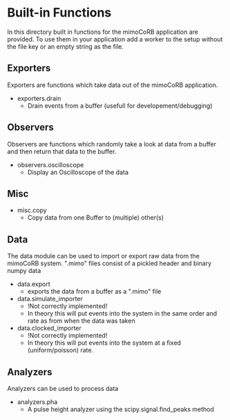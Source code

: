 # Built-in Functions
In this directory built in functions for the mimoCoRB application are provided.
To use them in your application add a worker to the setup without the file key or an empty string as the file.

## Exporters
Exporters are functions which take data out of the mimoCoRB application.

* exporters.drain
    * Drain events from a buffer (usefull for developement/debugging)

## Observers
Observers are functions which randomly take a look at data from a buffer and then return that data to the buffer.
* observers.oscilloscope
    * Display an Oscilloscope of the data

## Misc

* misc.copy
    * Copy data from one Buffer to (multiple) other(s)

## Data
The data module can be used to import or export raw data from the mimoCoRB system. ".mimo" files consist of a pickled header and binary numpy data
* data.export
    * exports the data from a buffer as a ".mimo" file
* data.simulate_importer
    * !Not correctly implemented!
    * In theory this will put events into the system in the same order and rate as from when the data was taken
* data.clocked_importer
    * !Not correctly implemented!
    * In theory this will put events into the system at a fixed (uniform/poisson) rate.

## Analyzers
Analyzers can be used to process data
* analyzers.pha
    * A pulse height analyzer using the scipy.signal.find_peaks method